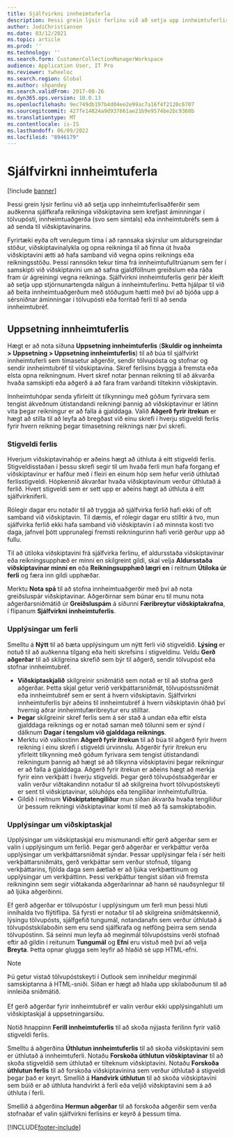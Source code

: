 ```yaml
---
title: Sjálfvirkni innheimtuferla
description: Þessi grein lýsir ferlinu við að setja upp innheimtuferlisaðferðir sem auðkenna sjálfkrafa reikninga viðskiptavina sem krefjast áminningar í tölvupósti, innheimtuaðgerða eða innheimtubréfs til að senda til viðskiptavinarins.
author: JodiChristiansen
ms.date: 03/12/2021
ms.topic: article
ms.prod: ''
ms.technology: ''
ms.search.form: CustomerCollectionManagerWorkspace
audience: Application User, IT Pro
ms.reviewer: twheeloc
ms.search.region: Global
ms.author: shpandey
ms.search.validFrom: 2017-08-26
ms.dyn365.ops.version: 10.0.13
ms.openlocfilehash: 9ec749db197b4d04ee2e99ac7a16f4f2120c6707
ms.sourcegitcommit: 427fe14824a9d937661ae21b9e9574be2bc9360b
ms.translationtype: MT
ms.contentlocale: is-IS
ms.lasthandoff: 06/09/2022
ms.locfileid: "8946179"
---
```

# <a name="collections-process-automation"></a>Sjálfvirkni innheimtuferla

[!include [banner](../includes/banner.md)]

Þessi grein lýsir ferlinu við að setja upp innheimtuferlisaðferðir sem auðkenna sjálfkrafa reikninga viðskiptavina sem krefjast áminningar í tölvupósti, innheimtuaðgerða (svo sem símtals) eða innheimtubréfs sem á að senda til viðskiptavinarins. 

Fyrirtæki eyða oft verulegum tíma í að rannsaka skýrslur um aldursgreindar stöður, viðskiptavinalykla og opna reikninga til að finna út hvaða viðskiptavini ætti að hafa samband við vegna opins reiknings eða reikningsstöðu. Þessi rannsókn tekur tíma frá innheimtufulltrúanum sem fer í samskipti við viðskiptavini um að safna gjaldföllnum greiðslum eða ráða fram úr ágreiningi vegna reikninga. Sjálfvirkni innheimtuferlis gerir þér kleift að setja upp stjórnunartengda nálgun á innheimtuferlinu. Þetta hjálpar til við að beita innheimtuaðgerðum með stöðugum hætti með því að bjóða upp á sérsniðnar áminningar í tölvupósti eða forritað ferli til að senda innheimtubréf. 

## <a name="collections-process-setup"></a>Uppsetning innheimtuferlis
Hægt er að nota síðuna **Uppsetning innheimtuferlis** (**Skuldir og innheimta > Uppsetning > Uppsetning innheimtuferlis**) til að búa til sjálfvirkt innheimtuferli sem tímasetur aðgerðir, sendir tölvupósta og stofnar og sendir innheimtubréf til viðskiptavina. Skref ferlisins byggja á fremsta eða elsta opna reikningnum. Hvert skref notar þennan reikning til að ákvarða hvaða samskipti eða aðgerð á að fara fram varðandi tiltekinn viðskiptavin.  

Innheimtuhópar senda yfirleitt út tilkynningu með góðum fyrirvara sem tengist ákveðnum útistandandi reikningi þannig að viðskiptavinur er látinn vita þegar reikningur er að falla á gjalddaga. Valið **Aðgerð fyrir ítrekun** er hægt að stilla til að leyfa að bregðast við einu skrefi í hverju stigveldi ferlis fyrir hvern reikning þegar tímasetning reiknings nær því skrefi.

### <a name="process-hierarchy"></a>Stigveldi ferlis
Hverjum viðskiptavinahóp er aðeins hægt að úthluta á eitt stigveldi ferlis. Stigveldisstaðan í þessu skrefi segir til um hvaða ferli mun hafa forgang ef viðskiptavinur er hafður með í fleiri en einum hóp sem hefur verið úthlutað ferlisstigveldi. Hópkennið ákvarðar hvaða viðskiptavinum verður úthlutað á ferlið. Hvert stigveldi sem er sett upp er aðeins hægt að úthluta á eitt sjálfvirkniferli.

Rólegir dagar eru notaðir til að tryggja að sjálfvirka ferlið hafi ekki of oft samband við viðskiptavin. Til dæmis, ef rólegir dagar eru stilltir á tvo, mun sjálfvirka ferlið ekki hafa samband við viðskiptavin í að minnsta kosti tvo daga, jafnvel þótt upprunalegi fremsti reikningurinn hafi verið gerður upp að fullu. 

Til að útiloka viðskiptavini frá sjálfvirka ferlinu, ef aldursstaða viðskiptavinar eða reikningsupphæð er minni en skilgreint gildi, skal velja **Aldursstaða viðskiptavinar minni en** eða **Reikningsupphæð lægri en** í reitnum **Útiloka úr ferli** og færa inn gildi upphæðar.

Merktu **Nota spá** til að stofna innheimtuaðgerðir með því að nota greiðsluspár viðskiptavinar. Aðgerðirnar sem búnar eru til munu nota aðgerðarsniðmátið úr **Greiðsluspám** á síðunni **Færibreytur viðskiptakrafna**, í flipanum **Sjálfvirkni innheimtuferlis**. 

### <a name="process-details"></a>Upplýsingar um ferli
Smelltu á **Nýtt** til að bæta upplýsingum um nýtt ferli við stigveldið. **Lýsing** er notuð til að auðkenna tilgang eða heiti skrefsins í stigveldinu. Veldu **Gerð aðgerðar** til að skilgreina skrefið sem býr til aðgerð, sendir tölvupóst eða stofnar innheimtubréf. 

- **Viðskiptaskjalið** skilgreinir sniðmátið sem notað er til að stofna gerð aðgerðar. Þetta skjal getur verið verkþáttarsniðmát, tölvupóstssniðmát eða innheimtubréf sem er sent á hvern viðskiptavin. Sjálfvirkni innheimtuferlis býr aðeins til innheimtubréf á hvern viðskiptavin óháð því hvernig aðrar innheimtufæribreytur eru stilltar.
- **Þegar** skilgreinir skref ferlis sem á sér stað á undan eða eftir elsta gjalddaga reiknings og er notað saman með tölunni sem er sýnd í dálknum **Dagar í tengslum við gjalddaga reiknings**. 
- Merktu við valkostinn **Aðgerð fyrir ítrekun** til að búa til aðgerð fyrir hvern reikning í einu skrefi í stigveldi úrvinnslu. Aðgerðir fyrir ítrekun eru yfirleitt tilkynning með góðum fyrivara sem tengist útistandandi reikningum þannig að hægt sé að tilkynna viðskiptavini þegar reikningur er að falla á gjalddaga. Aðgerð fyrir ítrekun er aðeins hægt að merkja fyrir einn verkþátt í hverju stigveldi. Þegar gerð tölvupóstsaðgerðar er valin verður viðtakandinn notaður til að skilgreina hvort tölvupóstskeyti er sent til viðskiptavinar, söluhóps eða tengiliðar innheimtufulltrúa. 
- Gildið í reitnum **Viðskiptatengiliður** mun síðan ákvarða hvaða tengiliður úr þessum reikningi viðskiptavinar komi til með að fá samskiptaboðin.

### <a name="business-document-details"></a>Upplýsingar um viðskiptaskjal
Upplýsingar um viðskiptaskjal eru mismunandi eftir gerð aðgerðar sem er valin í upplýsingum um ferlið. Þegar gerð aðgerðar er verkþáttur verða upplýsingar um verkþáttarsniðmát sýndar. Þessar upplýsingar fela í sér heiti verkþáttarsniðmáts, gerð verkþáttar sem verður stofnuð, tilgang verkþáttarins, fjölda daga sem áætlað er að ljúka verkþættinum og upplýsingar um verkþáttinn. Þessi verkþáttur tengist síðan við fremsta reikninginn sem segir viðtakanda aðgerðarinnar að hann sé nauðsynlegur til að ljúka aðgerðinni.

Ef gerð aðgerðar er tölvupóstur í upplýsingum um ferli mun þessi hluti innihalda tvo flýtiflipa. Sá fyrsti er notaður til að skilgreina sniðmátskennið, lýsingu tölvupósts, sjálfgefið tungumál, notandanafn sem verður úthlutað á tölvupóstskilaboðin sem eru send sjálfkrafa og netföng þeirra sem senda tölvupóstinn. Sá seinni mun leyfa að meginmál tölvupóstsins verði stofnað eftir að gildin í reitunum **Tungumál** og **Efni** eru vistuð með því að velja **Breyta**. Þetta opnar glugga sem leyfir að hlaðið sé upp HTML-efni. 

> [!Note]
> Þú getur vistað tölvupóstskeyti í Outlook sem inniheldur meginmál samskiptanna á HTML-sniði. Síðan er hægt að hlaða upp skilaboðunum til að innleiða sniðmátið. <br> <br> Ef gerð aðgerðar fyrir innheimtubréf er valin verður ekki upplýsingahluti um viðskiptaskjal á uppsetningarsíðu.

Notið hnappinn **Ferill innheimtuferlis** til að skoða nýjasta ferilinn fyrir valið stigveldi ferlis. 

Smelltu á aðgerðina **Úthlutun innheimtuferlis** til að skoða viðskiptavini sem er úthlutað á innheimtuferli. Notaðu **Forskoða úthlutun viðskiptavinar** til að skoða stigveldið sem úthlutað er tilteknum viðskiptavini. Notaðu **Forskoða úthlutun ferlis** til að forskoða viðskiptavinina sem verður úthlutað á stigveldi þegar það er keyrt. Smellið á **Handvirk úthlutun** til að skoða viðskiptavini sem búið er að úthluta handvirkt á ferli eða veljið viðskiptavini sem á að úthluta í ferli.

Smellið á aðgerðina **Hermun aðgerðar** til að forskoða aðgerðir sem verða stofnaðar ef valin sjálfvirkni ferlisins er keyrð á þessum tíma. 

[!INCLUDE[footer-include](../../includes/footer-banner.md)]
